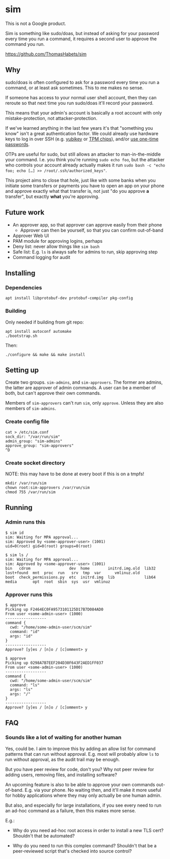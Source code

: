 # sim

This is not a Google product.

Sim is something like sudo/doas, but instead of asking for your password every
time you run a command, it requires a second user to approve the command you
run.

https://github.com/ThomasHabets/sim

## Why

sudo/doas is often configured to ask for a password every time you run a
command, or at least ask sometimes. This to me makes no sense.

If someone has access to your normal user shell account, then they can reroute
so that next time you run sudo/doas it'll record your password.

This means that your admin's account is basically a root account with only
mistake-protection, not attacker-protection.

If we've learned anything in the last few years it's that "something you know"
isn't a great authentication factor. We could already use hardware keys to log
in over SSH (e.g. [yubikey][yubikey] or [TPM chips][tpm]), and/or [use one-time
passwords][otp].

OTPs are useful for sudo, but still allows an attacker to man-in-the-middle your
command. I.e. you think you're running `sudo echo foo`, but the attacker who
controls your account already actually makes it run
`sudo bash -c "echo foo; echo […] >> /root/.ssh/authorized_keys"`.

This project aims to close that hole, just like with some banks when you
initiate some transfers or payments you have to open an app on your phone and
approve exactly what that transfer is, not just "do you approve **a** transfer",
but exactly **what** you're approving.

[yubikey]: https://blog.habets.se/2016/01/Yubikey-4-for-SSH-with-physical-presence-proof.html
[tpm]: https://blog.habets.se/2013/11/TPM-chip-protecting-SSH-keys-properly.html
[otp]: https://github.com/google/google-authenticator-libpam/

## Future work

* An approver app, so that approver can approve easily from their phone
  * Approver can then be yourself, so that you can confirm out-of-band
* Approver Web UI
* PAM module for approving logins, perhaps
* Deny list: never allow things like `sim bash`
* Safe list: E.g. `ls` is always safe for admins to run, skip approving step
* Command logging for audit

## Installing

### Dependencies

```
apt install libprotobuf-dev protobuf-compiler pkg-config
```

### Building

Only needed if building from git repo:
```
apt install autoconf automake
./bootstrap.sh
```

Then:

```
./configure && make && make install
```

## Setting up

Create two groups. `sim-admins`, and `sim-approvers`. The former are admins,
the latter are approver of admin commands. A user can be a member of
both, but can't approve their own commands.

Members of `sim-approvers` can't run `sim`, only `approve`. Unless they
are also members of `sim-admins`.

### Create config file

```
cat > /etc/sim.conf
sock_dir: "/var/run/sim"
admin_group: "sim-admins"
approve_group: "sim-approvers"
^D
```

### Create socket directory

NOTE: this may have to be done at every boot if this is on a tmpfs!

```
mkdir /var/run/sim
chown root:sim-approvers /var/run/sim
chmod 755 /var/run/sim
```

## Running

### Admin runs this

```
$ sim id
sim: Waiting for MPA approval...
sim: Approved by <some-approver-user> (1001)
uid=0(root) gid=0(root) groups=0(root)
```

```
$ sim ls /
sim: Waiting for MPA approval...
sim: Approved by <some-approver-user> (1001)
bin   cdrom                 dev  home        initrd.img.old  lib32  lost+found  mnt  proc  run   srv  tmp  var      vmlinuz.old
boot  check_permissions.py  etc  initrd.img  lib             lib64  media       opt  root  sbin  sys  usr  vmlinuz
```

### Approver runs this

```
$ approve
Picking up F2464EC0FA9573101125D17B7D084AD0
From user <some-admin-user> (1000)
------------------
command {
  cwd: "/home/some-admin-user/scm/sim"
  command: "id"
  args: "id"
}
------------------
Approve? [y]es / [n]o / [c]omment> y
```

```
$ approve
Picking up 0298A7B7EEF204D30F643F2AED1FF037
From user <some-admin-user> (1000)
------------------
command {
  cwd: "/home/some-admin-user/scm/sim"
  command: "ls"
  args: "ls"
  args: "/"
}
------------------
Approve? [y]es / [n]o / [c]omment> y
```

## FAQ

### Sounds like a lot of waiting for another human

Yes, could be. I aim to improve this by adding an allow list for command
patterns that can run without approval. E.g. most will probably allow `ls` to
run without approval, as the audit trail may be enough.

But you have peer review for code, don't you? Why not peer review for adding
users, removing files, and installing software?

An upcoming feature is also to be able to approve your own commands
out-of-band. E.g. via your phone. No waiting then, and it'll make it more useful
for hobby applications where they may only actually be one human admin.

But also, and especially for large installations, if you see every need to run
an ad-hoc command as a failure, then this makes more sense.

E.g.:

* Why do you need ad-hoc root access in order to install a new TLS cert?
  Shouldn't that be automated?

* Why do you need to run this complex command? Shouldn't that be a peer-reviewed
  script that's checked into source control?
